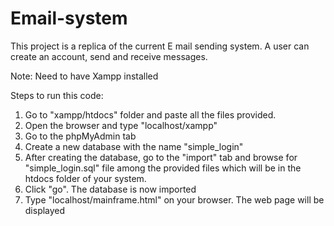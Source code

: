 # Email-system
This project is a replica of the current E mail sending system. A user can create an account, send and receive messages.

Note: Need to have Xampp installed <br>

Steps to run this code:<br>

1. Go to "xampp/htdocs" folder and paste all the files provided.
2. Open the browser and type "localhost/xampp"
3. Go to the phpMyAdmin tab
4. Create a new database with the name "simple_login"
5. After creating the database, go to the "import" tab and browse for
   "simple_login.sql" file among the provided files which will be in the 
   htdocs folder of your system. 
6. Click "go". The database is now imported
7. Type "localhost/mainframe.html" on your browser. The web page will be displayed
